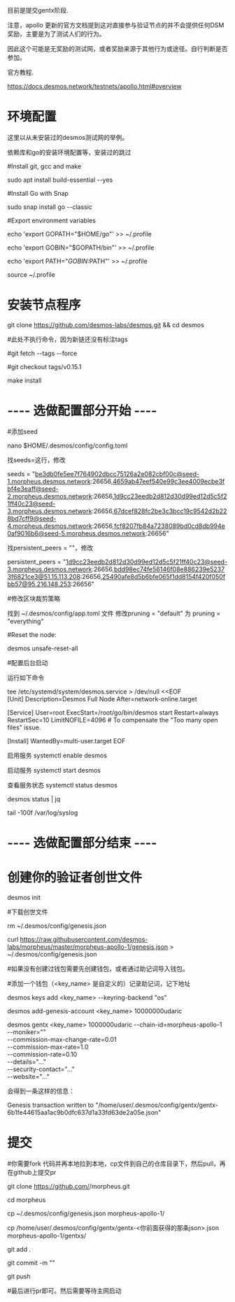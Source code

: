 目前是提交gentx阶段.

注意，apollo 更新的官方文档提到这对直接参与验证节点的并不会提供任何DSM奖励，主要是为了测试人们的行为。

因此这个可能是无奖励的测试网，或者奖励来源于其他行为或途径。自行判断是否参加。

官方教程.

https://docs.desmos.network/testnets/apollo.html#overview

# 环境配置

这里以从未安装过的desmos测试网的举例。

依赖库和go的安装环境配置等，安装过的跳过

#Install git, gcc and make

sudo apt install build-essential --yes

#Install Go with Snap

sudo snap install go --classic

#Export environment variables

echo 'export GOPATH="$HOME/go"' >> ~/.profile

echo 'export GOBIN="$GOPATH/bin"' >> ~/.profile

echo 'export PATH="$GOBIN:$PATH"' >> ~/.profile

source ~/.profile

# 安装节点程序

git clone https://github.com/desmos-labs/desmos.git && cd desmos

#此处不执行命令，因为新链还没有标注tags

#git fetch --tags --force

#git checkout tags/v0.15.1

make install

# ---- 选做配置部分开始 ---- 

#添加seed

nano $HOME/.desmos/config/config.toml

找seeds=这行，修改

seeds = "be3db0fe5ee7f764902dbcc75126a2e082cbf00c@seed-1.morpheus.desmos.network:26656,4659ab47eef540e99c3ee4009ecbe3fbf4e3eaff@seed-2.morpheus.desmos.network:26656,1d9cc23eedb2d812d30d99ed12d5c5f21ff40c23@seed-3.morpheus.desmos.network:26656,67dcef828fc2be3c3bcc19c9542d2b228bd7cff9@seed-4.morpheus.desmos.network:26656,fcf8207fb84a7238089bd0cd8db994e0af9016b6@seed-5.morpheus.desmos.network:26656"

找persistent_peers = ""，修改

persistent_peers = "1d9cc23eedb2d812d30d99ed12d5c5f21ff40c23@seed-3.morpheus.desmos.network:26656,bdd98ec74fe56146f08e886239e52373f6821ce3@51.15.113.208:26656,25490afe8d5b6bfe065f1dd8154f420f050fbb57@95.216.148.253:26656"

#修改区块裁剪策略

找到 ~/.desmos/config/app.toml 文件 修改pruning = "default" 为 pruning = "everything"

#Reset the node:

desmos unsafe-reset-all

#配置后台启动

运行如下命令

tee /etc/systemd/system/desmos.service > /dev/null <<EOF  
[Unit]
Description=Desmos Full Node
After=network-online.target

[Service]
User=root
ExecStart=/root/go/bin/desmos start
Restart=always
RestartSec=10
LimitNOFILE=4096 # To compensate the "Too many open files" issue.

[Install]
WantedBy=multi-user.target
EOF

启用服务
systemctl enable desmos

启动服务
systemctl start desmos

查看服务状态
systemctl status desmos

desmos status | jq

tail -100f /var/log/syslog

# ---- 选做配置部分结束 ---- 

# 创建你的验证者创世文件

desmos init <Your moniker>
  
#下载创世文件 

rm ~/.desmos/config/genesis.json

curl https://raw.githubusercontent.com/desmos-labs/morpheus/master/morpheus-apollo-1/genesis.json > ~/.desmos/config/genesis.json

#如果没有创建过钱包需要先创建钱包，或者通过助记词导入钱包。

#添加一个钱包（<key_name> 是自定义的）记录助记词，记下地址

desmos keys add <key_name> --keyring-backend "os"

desmos add-genesis-account <key_name> 10000000udaric 

desmos gentx <key_name> 1000000udaric --chain-id=morpheus-apollo-1 \
    --moniker="<Your validator moniker>" \
    --commission-max-change-rate=0.01 \
    --commission-max-rate=1.0 \
    --commission-rate=0.10 \
    --details="..." \
    --security-contact="..." \
    --website="..."

会得到一条这样的信息：

Genesis transaction written to "/home/user/.desmos/config/gentx/gentx-6b1fe44615aa1ac9b0dfc637d1a33fd63de2a05e.json"

# 提交

#你需要fork 代码并再本地拉到本地，cp文件到自己的仓库目录下，然后pull，再在github上提交pr

git clone https://github.com/<Your GitHub username>/morpheus.git 
  
cd morpheus

cp ~/.desmos/config/genesis.json morpheus-apollo-1/ 

cp /home/user/.desmos/config/gentx/gentx-<你前面获得的那条json>.json morpheus-apollo-1/gentxs/
  
git add . 

git commit -m "<Your commit message>"
  
git push
  
#最后进行pr即可。然后需要等待主网启动
